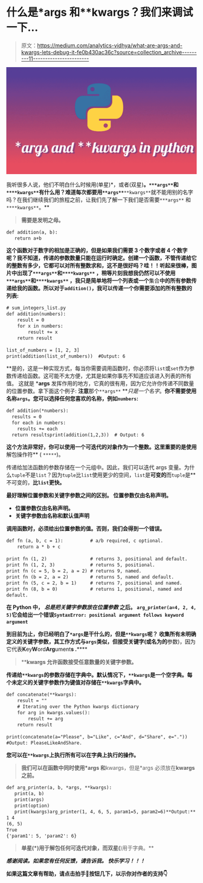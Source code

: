 # 什么是*args 和**kwargs？我们来调试一下…

> 原文：<https://medium.com/analytics-vidhya/what-are-args-and-kwargs-lets-debug-it-fe0b430ac36c?source=collection_archive---------11----------------------->

![](img/711f726305ed461dc75480d9cf86c59b.png)

我听很多人说，他们不明白什么时候用(单星)*，或者(双星)**。`***args**`和`****kwargs**`有什么用？难道每次都要用`**args**`**`**kwargs**`就不能用别的名字吗？在我们继续我们的旅程之前，让我们先了解一下我们是否需要`***args**` 和`****kwargs**`。**

> ****需要是发明之母。****

```
def addition(a, b):
   return a+b
```

**这个函数对于数字的相加是正确的，但是如果我们需要 3 个数字或者 4 个数字呢？我不知道，传递的参数数量只能在运行时确定。创建一个函数，不管传递给它的整数有多少，它都可以对所有整数求和，这不是很好吗？哇！！听起来很棒，图片中出现了`***args**`和`****kwargs**` ，稍等片刻我想我仍然可以不使用`***args**`和`****kwargs**` **，**我只是简单地将一个**列表**或一个**集合**中的所有参数传递给我的函数。所以对于`addition()`，我可以传递一个你需要添加的所有整数的列表:**

```
# sum_integers_list.py
def addition(numbers):
    result = 0
    for x in numbers:
        result += x
    return result

list_of_numbers = [1, 2, 3]
print(addition(list_of_numbers))  #Output: 6
```

**是的，这是一种实现方式，每当你需要调用函数时，你必须将`list`或`set`作为参数传递给函数。这可能不太方便，尤其是如果你事先不知道应该进入列表的所有值。
这就是 ***args** 发挥作用的地方，它真的很有用，因为它允许你传递不同数量的位置参数。拿下面这个例子:
**注意**那个`**args**` ***只是一个名字*。**你不需要使用名称`args`。您可以选择任何您喜欢的名称，例如`numbers`:**

```
def addition(*numbers):
  results = 0
  for each in numbers:
    results += each
  return resultsprint(addition(1,2,3))  # Output: 6
```

**这个方法非常好，你可以使用一个可迭代的对象作为一个整数。这里重要的是使用**解包操作符** ( `*****`)。

传递给加法函数的参数存储在一个元组中。因此，我们可以迭代 args 变量。为什么`tuple`不是`list`？因为`tuple`比`list`使用更少的空间，`list`是**可变的**而`tuple`是**不可变的，**比`list`更快。**

**最好理解位置参数和关键字参数之间的区别。
位置参数仅由名称声明。**

*   **位置参数仅由名称声明。**
*   **关键字参数由名称和默认值声明**

**调用函数时，必须给出位置参数的值。否则，我们会得到一个错误。**

```
def fn (a, b, c = 1):          # a/b required, c optional.
    return a * b + c

print fn (1, 2)                # returns 3, positional and default.
print fn (1, 2, 3)             # returns 5, positional.
print fn (c = 5, b = 2, a = 2) # returns 9, named.
print fn (b = 2, a = 2)        # returns 5, named and default.
print fn (5, c = 2, b = 1)     # returns 7, positional and named.
print fn (8, b = 0)            # returns 1, positional, named and default.
```

**在 Python 中， ***总是把关键字参数放在位置参数*** 之后。
`arg_printer(a=4, 2, 4, 5)`它会给出一个错误`SyntaxError: positional argument follows keyword argument`**

**到目前为止，你已经明白了`*args`是干什么的，但是`**kwargs`呢？
收集所有未明确定义的关键字参数，其工作方式与`args`类似，但接受关键字(或名为的**参数)，因为它代表**K**ey**W**ord**Arg**ument**s .******

> ****kwargs 允许函数接受任意数量的关键字参数。**

**传递给`**kwargs`的参数存储在字典中。默认情况下，`**kwargs`是一个空字典。每个未定义的关键字参数作为键值对存储在`**kwargs`字典中。**

```
def concatenate(**kwargs):
    result = ""
    # Iterating over the Python kwargs dictionary
    for arg in kwargs.values():
        result += arg
    return result

print(concatenate(a="Please", b="Like", c="And", d="Share", e="."))
#Output: PleaseLikeAndShare.
```

**您可以在`**kwargs`上执行所有可以在字典上执行的操作。**

> **我们可以在函数中同时使用*args 和**kwargs，但是*args 必须放在**kwargs 之前。**

```
def arg_printer(a, b, *args, **kwargs):
   print(a, b)
   print(args)
   print(option)
   print(kwargs)arg_printer(1, 4, 6, 5, param1=5, param2=6)**Output:**
1 4
(6, 5)
True
{'param1': 5, 'param2': 6}
```

> **单星(*)用于解包任何可迭代对象，而双星(**)用于字典。**

*****感谢阅读。如果您有任何反馈，请告诉我。
快乐学习！！！*****

**如果这篇文章有帮助，请点击拍手👏按钮几下，以示你对作者的支持👇**